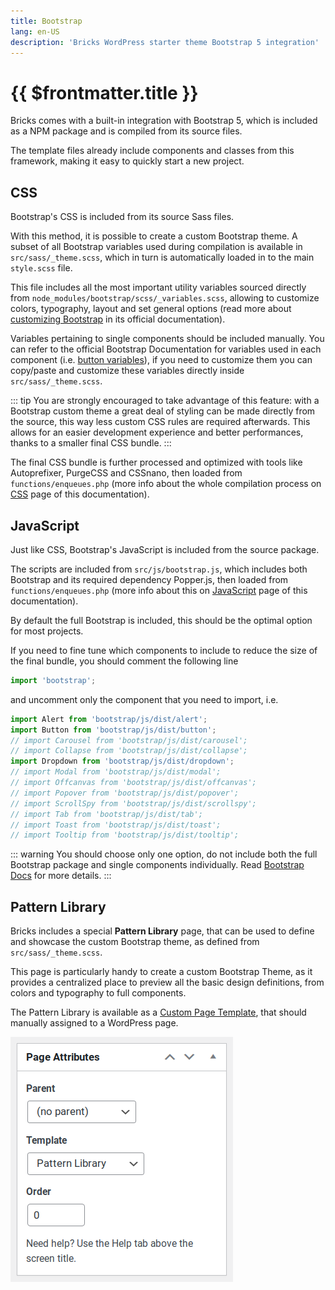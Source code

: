 ```yaml
---
title: Bootstrap
lang: en-US
description: 'Bricks WordPress starter theme Bootstrap 5 integration'
---
```


# {{ $frontmatter.title }}

Bricks comes with a built-in integration with Bootstrap 5, which is included as a NPM package and is compiled from its source files.

The template files already include components and classes from this framework, making it easy to quickly start a new project.

## CSS

Bootstrap's CSS is included from its source Sass files.

With this method, it is possible to create a custom Bootstrap theme. A subset of all Bootstrap variables used during compilation is available in `src/sass/_theme.scss`, which in turn is automatically loaded in to the main `style.scss` file.

This  file includes all the most important utility variables sourced directly from `node_modules/bootstrap/scss/_variables.scss`, allowing to customize colors, typography, layout and set general options (read more about [customizing Bootstrap](https://getbootstrap.com/docs/5.0/customize/overview/) in its official documentation).

Variables pertaining to single components should be included manually. You can refer to the official Bootstrap Documentation for variables used in each component (i.e. [button variables](https://getbootstrap.com/docs/5.0/components/buttons/#variables)), if you need to customize them you can copy/paste and customize these variables directly inside `src/sass/_theme.scss`.

::: tip
You are strongly encouraged to take advantage of this feature: with a Bootstrap custom theme a great deal of styling can be made directly from the source, this way less custom CSS rules are required afterwards. This allows for an easier development experience and better performances, thanks to a smaller final CSS bundle.
:::

The final CSS bundle is further processed and optimized with tools like Autoprefixer, PurgeCSS and CSSnano, then loaded from `functions/enqueues.php` (more info about the whole compilation process on [CSS](/theme/css/) page of this documentation).

## JavaScript

Just like CSS, Bootstrap's JavaScript is included from the source package.

The scripts are included from `src/js/bootstrap.js`, which includes both Bootstrap and its required dependency Popper.js, then loaded from `functions/enqueues.php` (more info about this on [JavaScript](/theme/javascript/) page of this documentation).

By default the full Bootstrap is included, this should be the optimal option for most projects.

If you need to fine tune which components to include to reduce the size of the final bundle, you should comment the following line

```js
import 'bootstrap';
```

and uncomment only the component that you need to import, i.e.

```js
import Alert from 'bootstrap/js/dist/alert';
import Button from 'bootstrap/js/dist/button';
// import Carousel from 'bootstrap/js/dist/carousel';
// import Collapse from 'bootstrap/js/dist/collapse';
import Dropdown from 'bootstrap/js/dist/dropdown';
// import Modal from 'bootstrap/js/dist/modal';
// import Offcanvas from 'bootstrap/js/dist/offcanvas';
// import Popover from 'bootstrap/js/dist/popover';
// import ScrollSpy from 'bootstrap/js/dist/scrollspy';
// import Tab from 'bootstrap/js/dist/tab';
// import Toast from 'bootstrap/js/dist/toast';
// import Tooltip from 'bootstrap/js/dist/tooltip';
```

::: warning
You should choose only one option, do not include both the full Bootstrap package and single components individually. Read [Bootstrap Docs](https://getbootstrap.com/docs/5.0/getting-started/webpack/#importing-javascript) for more details.
:::

## Pattern Library

Bricks includes a special **Pattern Library** page, that can be used to define and showcase the custom Bootstrap theme, as defined from `src/sass/_theme.scss`.

This page is particularly handy to create a custom Bootstrap Theme, as it provides a centralized place to preview all the basic design definitions, from colors and typography to full components.

The Pattern Library is available as a [Custom Page Template](https://developer.wordpress.org/themes/template-files-section/page-template-files/#creating-custom-page-templates-for-global-use), that should manually assigned to a WordPress page.

![Pattern Library](./pattern-library.png)


